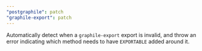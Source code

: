 ```yaml
---
"postgraphile": patch
"graphile-export": patch
---
```


Automatically detect when a `graphile-export` export is invalid, and throw an
error indicating which method needs to have `EXPORTABLE` added around it.
